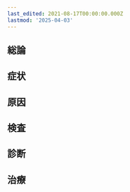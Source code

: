 ```yaml
---
last_edited: 2021-08-17T00:00:00.000Z
lastmod: '2025-04-03'
---
```





## 総論

## 症状

## 原因

## 検査

## 診断

## 治療
